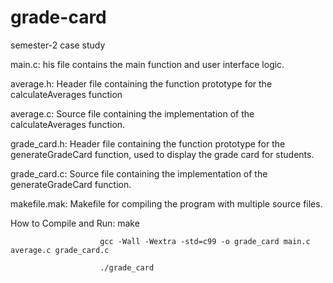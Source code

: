 # grade-card
semester-2 case study

main.c: his file contains the main function and user interface logic.

average.h: Header file containing the function prototype for the calculateAverages function

average.c: Source file containing the implementation of the calculateAverages function.

grade_card.h: Header file containing the function prototype for the generateGradeCard function, used to display the grade card for students.

grade_card.c: Source file containing the implementation of the generateGradeCard function.

makefile.mak: Makefile for compiling the program with multiple source files.

How to Compile and Run: make

                        gcc -Wall -Wextra -std=c99 -o grade_card main.c average.c grade_card.c
                        
                        ./grade_card
                        
                        
